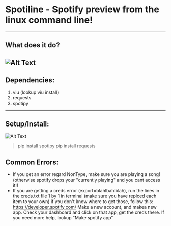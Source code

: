 # Spotiline - Spotify preview from the linux command line!

----
## What does it do?

![Alt Text](https://i.imgur.com/y4bJpdj.gif)
----
## Dependencies:
1. viu (lookup viu install)
2. requests
3. spotipy
----
## Setup/Install:
![Alt Text](https://github.com/etfriedman/command-line-spotify-player/blob/master/setup1.gif)
>pip install spotipy
>pip install requests



## Common Errors:
- If you get an error regard NonType, make sure you are playing a song! (otherwise spotify drops your "currently playing" and you cant access it!)
- If you are getting a creds error (export=blahlbahlblah), run the lines in the creds.txt file 1 by 1 in terminal (make sure you have replced each item to your own)
if you don't know where to get those, follow this: https://developer.spotify.com/
Make a new account, and makea new app.
Check your dashboard and click on that app, get the creds there.
If you need more help, lookup "Make spotify app"
